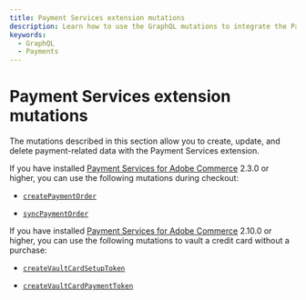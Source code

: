 ```yaml
---
title: Payment Services extension mutations
description: Learn how to use the GraphQL mutations to integrate the Payment Services extension.
keywords:
  - GraphQL
  - Payments
---
```


# Payment Services extension mutations

The mutations described in this section allow you to create, update, and delete payment-related data with the Payment Services extension.

If you have installed [Payment Services for Adobe Commerce](https://commercemarketplace.adobe.com/magento-payment-services.html) 2.3.0 or higher, you can use the following mutations during checkout:

* [`createPaymentOrder`](../mutations/create-payment-order.md)

* [`syncPaymentOrder`](../mutations/sync-payment-order.md)

If you have installed [Payment Services for Adobe Commerce](https://commercemarketplace.adobe.com/magento-payment-services.html) 2.10.0 or higher, you can use the following mutations to vault a credit card without a purchase:

* [`createVaultCardSetupToken`](../mutations/create-vault-card-setup-token.md)

* [`createVaultCardPaymentToken`](../mutations/create-vault-card-payment-token.md)
